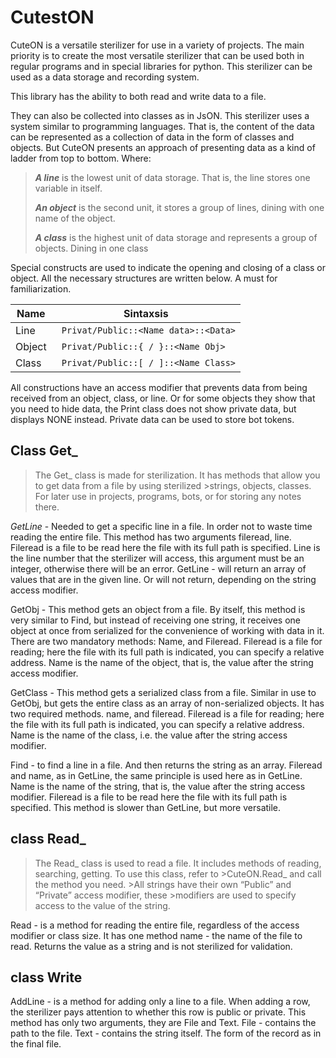 # CutestON
 CuteON is a versatile sterilizer for use in a variety of projects. The main priority is to create the most versatile sterilizer that can be used both in regular programs and in special libraries for python. This sterilizer can be used as a data storage and recording system.
 
 This library has the ability to both read and write data to a file. 
 
 They can also be collected into classes as in JsON.
This sterilizer uses a system similar to programming languages. That is, the content of the data can be represented as a collection of data in the form of classes and objects. But CuteON presents an approach of presenting data as a kind of ladder from top to bottom. Where:

> ***A line*** is the lowest unit of data storage. That is, the line stores one variable in itself.
>
> ***An object*** is the second unit, it stores a group of lines, dining with one name of the object.
>
> ***A class*** is the highest unit of data storage and represents a group of objects. Dining in one class

 Special constructs are used to indicate the opening and closing of a class or object. All the necessary structures are written below. A must for familiarization.
 
 | Name  | Sintaxsis |
| ------------- | ------------- |
| Line  | ` Privat/Public::<Name data>::<Data>`  |
| Object  | ` Privat/Public::{ / }::<Name Obj>`  |
| Class  | ` Privat/Public::[ / ]::<Name Class>`  |
 
 
 All constructions have an access modifier that prevents data from being received from an object, class, or line. Or for some objects they show that you need to hide data, the Print class does not show private data, but displays NONE instead. Private data can be used to store bot tokens.
 
## Class Get_
>The Get_ class is made for sterilization. It has methods that allow you to get data from a file by using sterilized >strings, objects, classes. For later use in projects, programs, bots, or for storing any notes there.

 *GetLine* - Needed to get a specific line in a file. In order not to waste time reading the entire file. This method has two arguments fileread, line. Fileread is a file to be read here the file with its full path is specified. Line is the line number that the sterilizer will access, this argument must be an integer, otherwise there will be an error. GetLine - will return an array of values ​​that are in the given line. Or will not return, depending on the string access modifier.

GetObj - This method gets an object from a file. By itself, this method is very similar to Find, but instead of receiving one string, it receives one object at once from serialized for the convenience of working with data in it. There are two mandatory methods: Name, and Fileread. Fileread is a file for reading; here the file with its full path is indicated, you can specify a relative address. Name is the name of the object, that is, the value after the string access modifier.

GetClass - This method gets a serialized class from a file. Similar in use to GetObj, but gets the entire class as an array of non-serialized objects. It has two required methods. name, and fileread. Fileread is a file for reading; here the file with its full path is indicated, you can specify a relative address. Name is the name of the class, i.e. the value after the string access modifier.

Find - to find a line in a file. And then returns the string as an array. Fileread and name, as in GetLine, the same principle is used here as in GetLine. Name is the name of the string, that is, the value after the string access modifier. Fileread is a file to be read here the file with its full path is specified. This method is slower than GetLine, but more versatile.

## class Read_
>The Read_ class is used to read a file. It includes methods of reading, searching, getting. To use this class, refer to >CuteON.Read_ and call the method you need. >All strings have their own “Public” and “Private” access modifier, these >modifiers are used to specify access to the value of the string.

Read - is a method for reading the entire file, regardless of the access modifier or class size. It has one method name - the name of the file to read. Returns the value as a string and is not sterilized for validation.

## class Write

AddLine - is a method for adding only a line to a file. When adding a row, the sterilizer pays attention to whether this row is public or private. This method has only two arguments, they are File and Text. File - contains the path to the file. Text - contains the string itself. The form of the record as in the final file.

